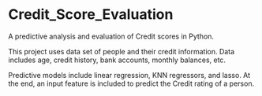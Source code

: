 # Credit_Score_Evaluation
A predictive analysis and evaluation of Credit scores in Python.

This project uses data set of people and their credit information. Data includes age, credit history, bank accounts, monthly balances, etc. 

Predictive models include linear regression, KNN regressors, and lasso. At the end, an input feature is included to predict the Credit rating of a person.
